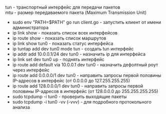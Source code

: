 tun - транспортный интерфейс для передачи пакетов  
mtu - размер передаваемого пакета (Maximum Transmission Unit)  

- sudo env "PATH=$PATH" go run client.go - запустить клиент от имени администратора
- ip link show - показать список всех интерфейсов  
- ip route show - показать список маршрутов  
- ip link show tun0 - показать статус интерфейса
- ip tuntap add dev tun0 mode tun - создать tun интерфейс
- ip addr add 10.0.0.1/24 dev tun0 - назначить ip для интерфейса
- ip link set dev tun0 up - поднять интерфейс
- ip route add default via 10.0.0.1 dev tun0 - назначить дефолтный роут через интерфейс
- ip route add 0.0.0.0/1 dev tun0 - направить запросы первой половины IP-адресов в интерфейс (от 0.0.0.0 до 127.255.255.255)
- ip route add 128.0.0.0/1 dev tun0 - направить запросы первой половины IP-адресов в интерфейс (от 128.0.0.0 до 255.255.255.255)
- sudo tcpdump -i tun0 - проверить выходящие пакеты 
- sudo tcpdump -i tun0 -vv (-vvv) - для подробного протокольного анализа